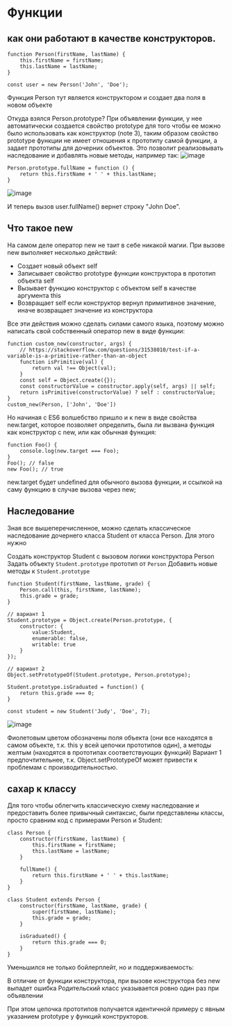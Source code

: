 # Функции

## как они работают в качестве конструкторов.

```
function Person(firstName, lastName) {
    this.firstName = firstName;
    this.lastName = lastName;
}

const user = new Person('John', 'Doe');
```

Функция Person тут является конструктором и создает два поля в новом объекте

Откуда взялся Person.prototype? При объявлении функции, у нее автоматически создается свойство prototype для того чтобы ее можно было использовать как конструктор (note 3), таким образом свойство prototype функции не имеет отношения к прототипу самой функции, а задает прототипы для дочерних объектов. Это позволит реализовывать наследование и добавлять новые методы, например так:
![image](https://github.com/wmcheck/Notes/assets/2428660/a2923a4e-ba3c-4f39-b15c-636248d435e5)


```
Person.prototype.fullName = function () {
    return this.firstName + ' ' + this.lastName;
}
```
![image](https://github.com/wmcheck/Notes/assets/2428660/c16ee8b6-f7e6-4169-9b64-8efa1730c339)

И теперь вызов user.fullName() вернет строку "John Doe".

## Что такое new 

На самом деле оператор new не таит в себе никакой магии. При вызове new выполняет несколько действий:

- Создает новый объект self
- Записывает свойство prototype функции конструктора в прототип объекта self
- Вызывает функцию конструктор с объектом self в качестве аргумента this
- Возвращает self если конструктор вернул примитивное значение, иначе возвращает значение из конструктора

Все эти действия можно сделать силами самого языка, поэтому можно написать свой собственный оператор new в виде функции:

```
function custom_new(constructor, args) {
    // https://stackoverflow.com/questions/31538010/test-if-a-variable-is-a-primitive-rather-than-an-object
    function isPrimitive(val) {
        return val !== Object(val);
    }
    const self = Object.create({});
    const constructorValue = constructor.apply(self, args) || self;
    return isPrimitive(constructorValue) ? self : constructorValue;
}
custom_new(Person, ['John', 'Doe'])
```

Но начиная с ES6 волшебство пришло и к new в виде свойства new.target, которое позволяет определить, была ли вызвана функция как конструктор с new, или как обычная функция:

```
function Foo() {
    console.log(new.target === Foo);
}
Foo(); // false
new Foo(); // true
```

new.target будет undefined для обычного вызова функции, и ссылкой на саму функцию в случае вызова через new;

## Наследование

Зная все вышеперечисленное, можно сделать классическое наследование дочернего класса Student от класса Person. Для этого нужно


Создать конструктор Student с вызовом логики конструктора Person
Задать объекту `Student.prototype` прототип от `Person`
Добавить новые методы к `Student.prototype`
```
function Student(firstName, lastName, grade) {
    Person.call(this, firstName, lastName);
    this.grade = grade;
}

// вариант 1
Student.prototype = Object.create(Person.prototype, {
    constructor: {
        value:Student,
        enumerable: false,
        writable: true
    }
});

// вариант 2
Object.setPrototypeOf(Student.prototype, Person.prototype);

Student.prototype.isGraduated = function() {
    return this.grade === 0;
}

const student = new Student('Judy', 'Doe', 7);
```
![image](https://github.com/wmcheck/Notes/assets/2428660/8469fb61-ddc0-4bcd-8674-821f1a08baab)

Фиолетовым цветом обозначены поля объекта (они все находятся в самом объекте, т.к. this у всей цепочки прототипов один), а методы желтым (находятся в прототипах соответствующих функций)
Вариант 1 предпочтительнее, т.к. Object.setPrototypeOf может привести к проблемам с производительностью.

## сахар к классу 

Для того чтобы облегчить классическую схему наследование и предоставить более привычный синтаксис, были представлены классы, просто сравним код с примерами Person и Student: 

```
class Person {
    constructor(firstName, lastName) {  
        this.firstName = firstName; 
        this.lastName = lastName;
    }

    fullName() {
        return this.firstName + ' ' + this.lastName;
    }
}

class Student extends Person {
    constructor(firstName, lastName, grade) {
        super(firstName, lastName);
        this.grade = grade;
    }

    isGraduated() {
        return this.grade === 0;
    }
}
```

Уменьшился не только бойлерплейт, но и поддерживаемость: 

В отличие от функции конструктора, при вызове конструктора без new выпадет ошибка
Родительский класс указывается ровно один раз при объявлении

При этом цепочка прототипов получается идентичной примеру с явным указанием prototype у функций конструкторов.



